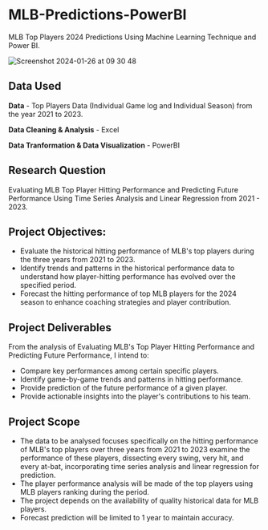 # MLB-Predictions-PowerBI
MLB Top Players 2024 Predictions Using Machine Learning Technique and Power BI.

![Screenshot 2024-01-26 at 09 30 48](https://github.com/gioves28/MLB-Predictions-PowerBI/assets/131261225/564c03bf-9dc4-4cbf-9e5e-69e2a552a11a)

## Data Used

**Data** - Top Players Data (Individual Game log and Individual Season) from the year 2021 to 2023.

**Data Cleaning & Analysis** - Excel

**Data Tranformation & Data Visualization** - PowerBI

## Research Question
Evaluating MLB Top Player Hitting Performance and Predicting Future Performance Using Time Series Analysis and Linear Regression from 2021 - 2023.

## Project Objectives:
- Evaluate the historical hitting performance of MLB's top players during the three years from 2021 to 2023.
- Identify trends and patterns in the historical performance data to understand how player-hitting performance has evolved over the specified period.
- Forecast the hitting performance of top MLB players for the 2024 season to enhance coaching strategies and player contribution.

## Project Deliverables
From the analysis of Evaluating MLB's Top Player Hitting Performance and Predicting Future Performance, I intend to:

- Compare key performances among certain specific players.
- Identify game-by-game trends and patterns in hitting performance.
- Provide prediction of the future performance of a given player.
- Provide actionable insights into the player's contributions to his team.

## Project Scope
- The data to be analysed focuses specifically on the hitting performance of MLB's top players over three years from 2021 to 2023 examine the performance of these players, dissecting every swing, very hit, and every at-bat, incorporating time series analysis and linear regression for prediction.
- The player performance analysis will be made of the top players using MLB players ranking during the period.
- The project depends on the availability of quality historical data for MLB players.
- Forecast prediction will be limited to 1 year to maintain accuracy.
